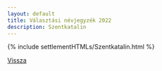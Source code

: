 ```yaml
---
layout: default
title: Választási névjegyzék 2022
description: Szentkatalin
---
```


{% include settlementHTMLs/Szentkatalin.html %}

[Vissza](./)